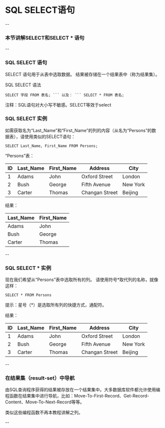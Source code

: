 # SQL SELECT语句

-- 

### 本节讲解SELECT和SELECT * 语句

--

### SQL SELECT 语句 

SELECT 语句用于从表中选取数据。
结果被存储在一个结果表中（称为结果集）。

SQL SELECT 语法

```
SELECT 字段 FROM 表名; ``` 以及： ``` SELECT * FROM 表名;
```

注释：SQL语句对大小写不敏感。SELECT等效于select

### SQL SELECT 实例

如需获取名为“Last_Name”和“First_Name”的列的内容（从名为“Persons”的数据表），请使用类似的SELECT语句：

```
SELECT Last_Name, First_Name FROM Persons;
```

“Persons”表：

ID | Last_Name | First_Name | Address        | City
---|-----------|------------|----------------|---------
1  | Adams     | John       | Oxford Street  | London
2  | Bush      | George     | Fifth Avenue   | New York
3  | Carter    | Thomas     | Changan Street | Beijing

结果：

| Last_Name | First_Name    
------------|-----------
| Adams     | John
| Bush      | George
| Carter    | Thomas

--

### SQL SELECT * 实例

现在我们希望从“Persons”表中选取所有的列。
请使用符号*取代列的名称，就像这样：

```
SELECT * FROM Persons
```

提示：星号（*）是选取所有列的快捷方式，通配符。

结果：

ID | Last_Name | First_Name | Address        | City
---|-----------|------------|----------------|---------
1  | Adams     | John       | Oxford Street  | London
2  | Bush      | George     | Fifth Avenue   | New York
3  | Carter    | Thomas     | Changan Street | Beijing

--

### 在结果集（result-set）中导航

由SQL查询程序获得的结果被存放在一个结果集中。大多数据库软件都允许使用编程函数在结果集中进行导航，比如：Move-To-First-Record、Get-Record-Content、Move-To-Next-Record等等。

类似这些编程函数不再本教程讲解之列。

--
